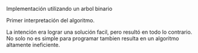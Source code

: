 Implementación utilizando un arbol binario

Primer interpretación del algoritmo.

La intención era lograr una solución facil, pero
resultó en todo lo contrario. No solo no es simple
para programar tambien resulta en un algoritmo
altamente ineficiente.
